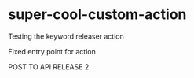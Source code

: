 # super-cool-custom-action

Testing the keyword releaser action

Fixed entry point for action 

POST TO API RELEASE 2
